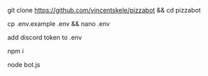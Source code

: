 git clone https://github.com/vincentskele/pizzabot && cd pizzabot

cp .env.example .env && nano .env

add discord token to .env

npm i

node bot.js
